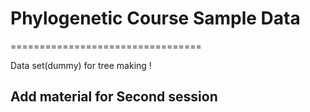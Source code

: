 # Phylogenetic Course Sample Data
=================================

Data set(dummy) for  tree making ! 

## Add material for Second session 

